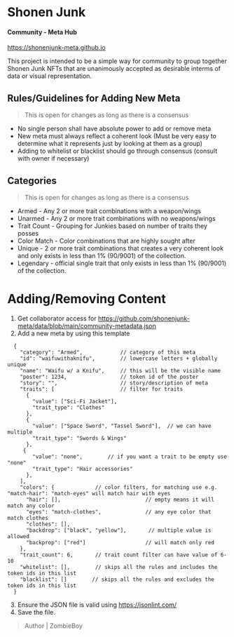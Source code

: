 # Shonen Junk
#### Community - Meta Hub

https://shonenjunk-meta.github.io

This project is intended to be a simple way for community to group together Shonen Junk NFTs that are unanimously accepted as desirable interms of data or visual representation.

## Rules/Guidelines for Adding New Meta
>This is open for changes as long as there is a consensus
- No single person shall have absolute power to add or remove meta
- New meta must always reflect a coherent look (Must be very easy to determine what it represents just by looking at them as a group)
- Adding to whitelist or blacklist should go through consensus (consult with owner if necessary)


## Categories
>This is open for changes as long as there is a consensus

- Armed - Any 2 or more trait combinations with a weapon/wings
- Unarmed - Any 2 or more trait combinations with no weapons/wings
- Trait Count - Grouping for Junkies based on number of traits they posses
- Color Match - Color combinations that are highly sought after
- Unique - 2 or more trait combinations that creates a very coherent look and only exists in less than 1% (90/9001) of the collection.
- Legendary - official single trait that only exists in less than 1% (90/9001) of the collection.

# Adding/Removing Content
1. Get collaborator access for https://github.com/shonenjunk-meta/data/blob/main/community-metadata.json
2. Add a new meta by using this template
```[
  {
    "category": "Armed",            // category of this meta
    "id": "waifuwithaknifu",        // lowercase letters + globally unique
    "name": "Waifu w/ a Knifu",     // this will be the visible name
    "poster": 1234,                 // token id of the poster
    "story": "",                    // story/description of meta
    "traits": [                     // filter for traits
      {
        "value": ["Sci-Fi Jacket"], 
        "trait_type": "Clothes"
      },
      {
        "value": ["Space Sword", "Tassel Sword"],  // we can have multiple
        "trait_type": "Swords & Wings"
      },
     {
        "value": "none",        // if you want a trait to be empty use "none"
        "trait_type": "Hair accessories"
      },
    ],
    "colors": {             // color filters, for matching use e.g. "match-hair": "match-eyes" will match hair with eyes
      "hair": [],                           // empty means it will match any color
      "eyes": "match-clothes",              // any eye color that match clothes
      "clothes": [],                      
      "backdrop": ["black", "yellow"],       // multiple value is allowed
      "backprop": ["red"]                   // will match only red
    },
    "trait_count": 6,       // trait count filter can have value of 6-10
    "whitelist": [],        // skips all the rules and includes the token ids in this list
    "blacklist": []        // skips all the rules and excludes the token ids in this list
  }
```
3. Ensure the JSON file is valid using https://jsonlint.com/
4. Save the file.


> Author | ZombieBoy
